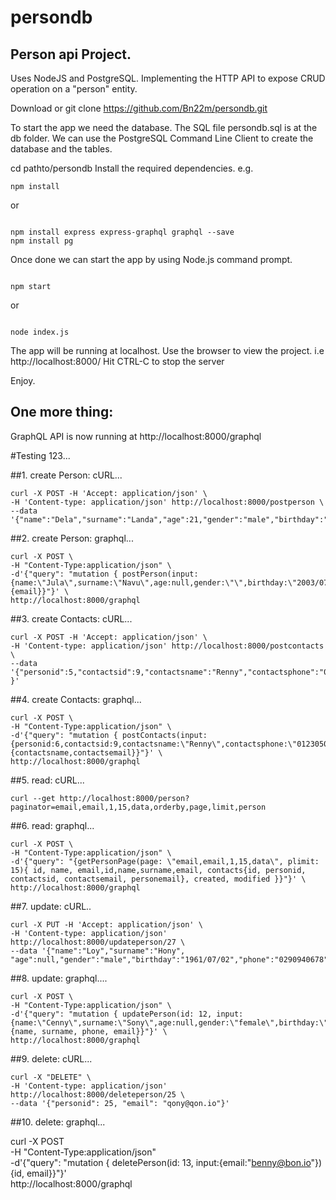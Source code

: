# persondb

## Person api Project.

Uses NodeJS and PostgreSQL. Implementing the HTTP API to expose CRUD operation on a "person" entity.

Download or git clone https://github.com/Bn22m/persondb.git

To start the app we need the database. The SQL file persondb.sql is at the db folder. We can use the PostgreSQL Command Line Client to create the database and the tables.

cd pathto/persondb
Install the required dependencies.
e.g.

```
npm install

```
or

```

npm install express express-graphql graphql --save
npm install pg

```
Once done we can start the app by using Node.js command prompt.

```

npm start

```
or

```

node index.js

```

The app will be running at localhost.
Use the browser to view the project.
i.e http://localhost:8000/
Hit CTRL-C to stop the server


Enjoy.


## One more thing:
GraphQL API is now running at http://localhost:8000/graphql


#Testing 123...

##1. create Person: cURL...

```
curl -X POST -H 'Accept: application/json' \
-H 'Content-type: application/json' http://localhost:8000/postperson \
--data '{"name":"Dela","surname":"Landa","age":21,"gender":"male","birthday":"2000/03/10","phone":"0103456789","email":"dela@landas.io"}'

```

##2. create Person: graphql...

```
curl -X POST \
-H "Content-Type:application/json" \
-d'{"query": "mutation { postPerson(input:{name:\"Jula\",surname:\"Navu\",age:null,gender:\"\",birthday:\"2003/07/07\",phone:\"0120406432\",email:\"jula@navu.io\"}){email}}"}' \
http://localhost:8000/graphql

```
##3. create Contacts: cURL...

```
curl -X POST -H 'Accept: application/json' \
-H 'Content-type: application/json' http://localhost:8000/postcontacts \
--data '{"personid":5,"contactsid":9,"contactsname":"Renny","contactsphone":"0123050789","contactsemail":"renny@ron.io","personemail":"conny@con.io" }'

```

##4. create Contacts: graphql...

```
curl -X POST \
-H "Content-Type:application/json" \
-d'{"query": "mutation { postContacts(input:{personid:6,contactsid:9,contactsname:\"Renny\",contactsphone:\"0123050789\",contactsemail:\"renny@ron.io\",personemail:\"bonny@bon.io\"}){contactsname,contactsemail}}"}' \
http://localhost:8000/graphql

```

##5. read: cURL...

```
curl --get http://localhost:8000/person?paginator=email,email,1,15,data,orderby,page,limit,person

```

##6. read: graphql...

```
curl -X POST \
-H "Content-Type:application/json" \
-d'{"query": "{getPersonPage(page: \"email,email,1,15,data\", plimit: 15){ id, name, email,id,name,surname,email, contacts{id, personid, contactsid, contactsemail, personemail}, created, modified }}"}' \
http://localhost:8000/graphql

```

##7. update: cURL..

```
curl -X PUT -H 'Accept: application/json' \
-H 'Content-type: application/json' http://localhost:8000/updateperson/27 \
--data '{"name":"Loy","surname":"Hony", "age":null,"gender":"male","birthday":"1961/07/02","phone":"0290940678","email":"loy@hony.io"}'

```

##8. update: graphql....

```
curl -X POST \
-H "Content-Type:application/json" \
-d'{"query": "mutation { updatePerson(id: 12, input:{name:\"Cenny\",surname:\"Sony\",age:null,gender:\"female\",birthday:\"1990/10/04\",phone:\"0820060002\",email:\"cenny@sony.io\"}){name, surname, phone, email}}"}' \
http://localhost:8000/graphql

```

##9. delete: cURL...

```
curl -X "DELETE" \
-H 'Content-type: application/json' http://localhost:8000/deleteperson/25 \
--data '{"personid": 25, "email": "qony@qon.io"}'

```

##10. delete: graphql...

curl -X POST \
-H "Content-Type:application/json" \
-d'{"query": "mutation { deletePerson(id: 13, input:{email:\"benny@bon.io\"}){id, email}}"}' \
http://localhost:8000/graphql
      

```

